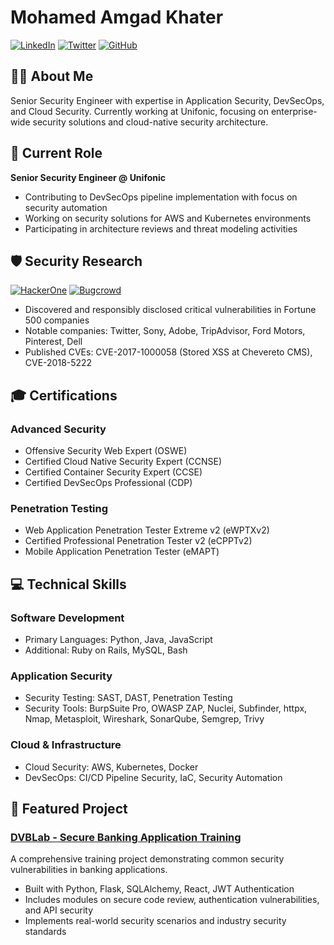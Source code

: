 # Mohamed Amgad Khater

[![LinkedIn](https://img.shields.io/badge/LinkedIn-0077B5?style=for-the-badge&logo=linkedin&logoColor=white)](https://eg.linkedin.com/in/moh-amgad)
[![Twitter](https://img.shields.io/badge/Twitter-1DA1F2?style=for-the-badge&logo=twitter&logoColor=white)](https://twitter.com/moh_amgad)
[![GitHub](https://img.shields.io/badge/GitHub-100000?style=for-the-badge&logo=github&logoColor=white)](https://github.com/mamgad)

## 👨‍💻 About Me

Senior Security Engineer with expertise in Application Security, DevSecOps, and Cloud Security. Currently working at Unifonic, focusing on enterprise-wide security solutions and cloud-native security architecture.

## 🔭 Current Role

**Senior Security Engineer @ Unifonic**
- Contributing to DevSecOps pipeline implementation with focus on security automation
- Working on security solutions for AWS and Kubernetes environments
- Participating in architecture reviews and threat modeling activities

## 🛡️ Security Research

[![HackerOne](https://img.shields.io/badge/HackerOne-494649?style=for-the-badge&logo=hackerone&logoColor=white)](https://hackerone.com/moh_amgad)
[![Bugcrowd](https://img.shields.io/badge/Bugcrowd-F26822?style=for-the-badge&logo=bugcrowd&logoColor=white)](https://bugcrowd.com/moh_amgad)

- Discovered and responsibly disclosed critical vulnerabilities in Fortune 500 companies
- Notable companies: Twitter, Sony, Adobe, TripAdvisor, Ford Motors, Pinterest, Dell
- Published CVEs: CVE-2017-1000058 (Stored XSS at Chevereto CMS), CVE-2018-5222

## 🎓 Certifications

### Advanced Security
- Offensive Security Web Expert (OSWE)
- Certified Cloud Native Security Expert (CCNSE)
- Certified Container Security Expert (CCSE)
- Certified DevSecOps Professional (CDP)

### Penetration Testing
- Web Application Penetration Tester Extreme v2 (eWPTXv2)
- Certified Professional Penetration Tester v2 (eCPPTv2)
- Mobile Application Penetration Tester (eMAPT)

## 💻 Technical Skills

### Software Development
- Primary Languages: Python, Java, JavaScript
- Additional: Ruby on Rails, MySQL, Bash

### Application Security
- Security Testing: SAST, DAST, Penetration Testing
- Security Tools: BurpSuite Pro, OWASP ZAP, Nuclei, Subfinder, httpx, Nmap, Metasploit, Wireshark, SonarQube, Semgrep, Trivy

### Cloud & Infrastructure
- Cloud Security: AWS, Kubernetes, Docker
- DevSecOps: CI/CD Pipeline Security, IaC, Security Automation

## 🚀 Featured Project

### [DVBLab - Secure Banking Application Training](https://github.com/mamgad/DVBLab/)
A comprehensive training project demonstrating common security vulnerabilities in banking applications.
- Built with Python, Flask, SQLAlchemy, React, JWT Authentication
- Includes modules on secure code review, authentication vulnerabilities, and API security
- Implements real-world security scenarios and industry security standards 
